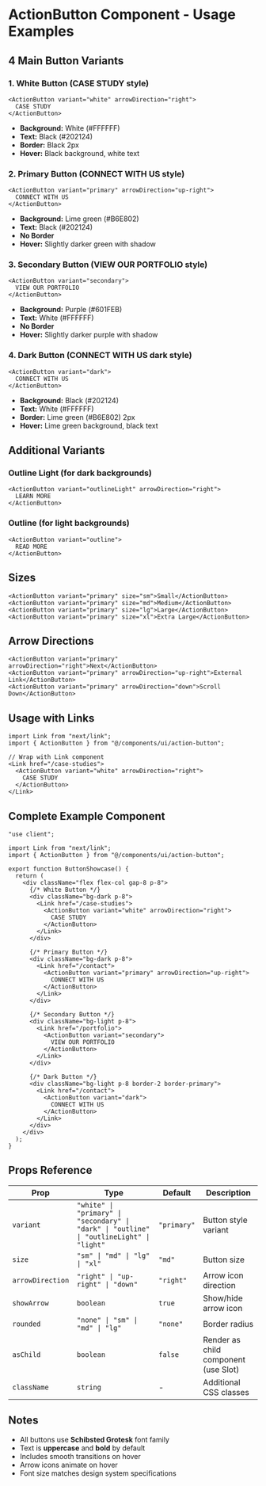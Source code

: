 # ActionButton Component - Usage Examples

## 4 Main Button Variants

### 1. White Button (CASE STUDY style)
```tsx
<ActionButton variant="white" arrowDirection="right">
  CASE STUDY
</ActionButton>
```
- **Background:** White (#FFFFFF)
- **Text:** Black (#202124)
- **Border:** Black 2px
- **Hover:** Black background, white text

### 2. Primary Button (CONNECT WITH US style)
```tsx
<ActionButton variant="primary" arrowDirection="up-right">
  CONNECT WITH US
</ActionButton>
```
- **Background:** Lime green (#B6E802)
- **Text:** Black (#202124)
- **No Border**
- **Hover:** Slightly darker green with shadow

### 3. Secondary Button (VIEW OUR PORTFOLIO style)
```tsx
<ActionButton variant="secondary">
  VIEW OUR PORTFOLIO
</ActionButton>
```
- **Background:** Purple (#601FEB)
- **Text:** White (#FFFFFF)
- **No Border**
- **Hover:** Slightly darker purple with shadow

### 4. Dark Button (CONNECT WITH US dark style)
```tsx
<ActionButton variant="dark">
  CONNECT WITH US
</ActionButton>
```
- **Background:** Black (#202124)
- **Text:** White (#FFFFFF)
- **Border:** Lime green (#B6E802) 2px
- **Hover:** Lime green background, black text

## Additional Variants

### Outline Light (for dark backgrounds)
```tsx
<ActionButton variant="outlineLight" arrowDirection="right">
  LEARN MORE
</ActionButton>
```

### Outline (for light backgrounds)
```tsx
<ActionButton variant="outline">
  READ MORE
</ActionButton>
```

## Sizes

```tsx
<ActionButton variant="primary" size="sm">Small</ActionButton>
<ActionButton variant="primary" size="md">Medium</ActionButton>
<ActionButton variant="primary" size="lg">Large</ActionButton>
<ActionButton variant="primary" size="xl">Extra Large</ActionButton>
```

## Arrow Directions

```tsx
<ActionButton variant="primary" arrowDirection="right">Next</ActionButton>
<ActionButton variant="primary" arrowDirection="up-right">External Link</ActionButton>
<ActionButton variant="primary" arrowDirection="down">Scroll Down</ActionButton>
```

## Usage with Links

```tsx
import Link from "next/link";
import { ActionButton } from "@/components/ui/action-button";

// Wrap with Link component
<Link href="/case-studies">
  <ActionButton variant="white" arrowDirection="right">
    CASE STUDY
  </ActionButton>
</Link>
```

## Complete Example Component

```tsx
"use client";

import Link from "next/link";
import { ActionButton } from "@/components/ui/action-button";

export function ButtonShowcase() {
  return (
    <div className="flex flex-col gap-8 p-8">
      {/* White Button */}
      <div className="bg-dark p-8">
        <Link href="/case-studies">
          <ActionButton variant="white" arrowDirection="right">
            CASE STUDY
          </ActionButton>
        </Link>
      </div>

      {/* Primary Button */}
      <div className="bg-dark p-8">
        <Link href="/contact">
          <ActionButton variant="primary" arrowDirection="up-right">
            CONNECT WITH US
          </ActionButton>
        </Link>
      </div>

      {/* Secondary Button */}
      <div className="bg-light p-8">
        <Link href="/portfolio">
          <ActionButton variant="secondary">
            VIEW OUR PORTFOLIO
          </ActionButton>
        </Link>
      </div>

      {/* Dark Button */}
      <div className="bg-light p-8 border-2 border-primary">
        <Link href="/contact">
          <ActionButton variant="dark">
            CONNECT WITH US
          </ActionButton>
        </Link>
      </div>
    </div>
  );
}
```

## Props Reference

| Prop | Type | Default | Description |
|------|------|---------|-------------|
| `variant` | `"white" \| "primary" \| "secondary" \| "dark" \| "outline" \| "outlineLight" \| "light"` | `"primary"` | Button style variant |
| `size` | `"sm" \| "md" \| "lg" \| "xl"` | `"md"` | Button size |
| `arrowDirection` | `"right" \| "up-right" \| "down"` | `"right"` | Arrow icon direction |
| `showArrow` | `boolean` | `true` | Show/hide arrow icon |
| `rounded` | `"none" \| "sm" \| "md" \| "lg"` | `"none"` | Border radius |
| `asChild` | `boolean` | `false` | Render as child component (use Slot) |
| `className` | `string` | - | Additional CSS classes |

## Notes

- All buttons use **Schibsted Grotesk** font family
- Text is **uppercase** and **bold** by default
- Includes smooth transitions on hover
- Arrow icons animate on hover
- Font size matches design system specifications

